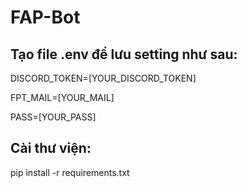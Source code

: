 # FAP-Bot

## Tạo file .env để lưu setting như sau:

DISCORD_TOKEN=[YOUR_DISCORD_TOKEN]

FPT_MAIL=[YOUR_MAIL]

PASS=[YOUR_PASS]


## Cài thư viện:
pip install -r requirements.txt
